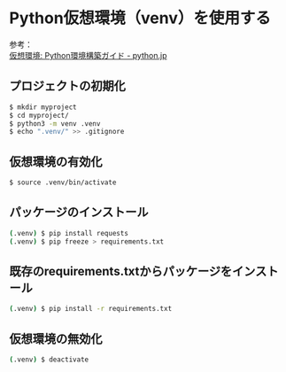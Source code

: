 # Python仮想環境（venv）を使用する

参考：  
[仮想環境: Python環境構築ガイド - python.jp](https://www.python.jp/install/macos/virtualenv.html)

## プロジェクトの初期化

```bash
$ mkdir myproject
$ cd myproject/
$ python3 -m venv .venv
$ echo ".venv/" >> .gitignore
```

## 仮想環境の有効化

```bash
$ source .venv/bin/activate
```

## パッケージのインストール

```bash
(.venv) $ pip install requests
(.venv) $ pip freeze > requirements.txt
```

## 既存のrequirements.txtからパッケージをインストール

```bash
(.venv) $ pip install -r requirements.txt
```

## 仮想環境の無効化

```bash
(.venv) $ deactivate
```
